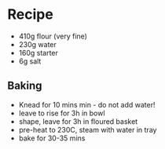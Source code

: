 # Recipe

* 410g flour (very fine)
* 230g water
* 160g starter
* 6g salt

## Baking

* Knead for 10 mins min - do not add water!
* leave to rise for 3h in bowl
* shape, leave for 3h in floured basket
* pre-heat to 230C, steam with water in tray
* bake for 30-35 mins
